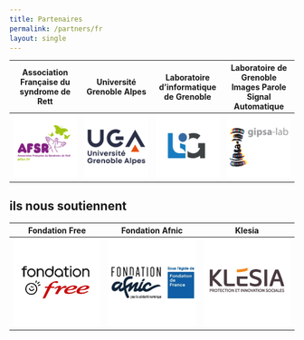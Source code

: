 ```yaml
---
title: Partenaires
permalink: /partners/fr
layout: single
---
```


<table>
  <thead>
    <tr>
      <th style="text-align: center">Association Française du syndrome de Rett</th>
      <th style="text-align: center">Université Grenoble Alpes</th>
      <th style="text-align: center">Laboratoire d’informatique de Grenoble</th>
      <th style="text-align: center">Laboratoire de Grenoble Images Parole Signal Automatique</th>
    </tr>
  </thead>
  <tbody>
    <tr>
      <td style="text-align: center;width: 25%;"><a href="https://afsr.fr/"><img src="../../assets/userGuideImages/afsrlogo.png" alt="asfr"></a></td>
      <td style="text-align: center;width: 25%;"><a href="https://www.univ-grenoble-alpes.fr/"><img src="../../assets/userGuideImages/UGA.png" alt="uga"></a></td>
      <td style="text-align: center;width: 25%;"><a href="https://www.liglab.fr/"><img src="../../assets/userGuideImages/lig.png" alt="lig"></a></td>
      <td style="text-align: center;width: 25%;"><a href="http://www.gipsa-lab.fr/"><img src="../../assets/userGuideImages/Gipsa_Lab.png" alt="gipsa"></a></td>
    </tr>
  </tbody>
</table>


## ils nous soutiennent

<table>
  <thead>
    <tr>
      <th style="text-align: center">Fondation Free</th>
      <th style="text-align: center">Fondation Afnic</th>
      <th style="text-align: center">Klesia</th>
    </tr>
  </thead>
  <tbody>
    <tr>
      <td style="text-align: center;width: 33%;"><a href="https://www.fondation-free.fr/"><img src="../../assets/userGuideImages/free.jpg" alt="free"></a></td>
      <td style="text-align: center;width: 33%;"><a href="https://www.fondation-afnic.fr/"><img src="../../assets/userGuideImages/afnic.jpg" alt="afnic"></a></td>
      <td style="text-align: center;width: 33%;"><a href="https://www.klesia.fr/"><img src="../../assets/userGuideImages/klesia.jpg" alt="klesia"></a></td>
    </tr>
  </tbody>
</table>
